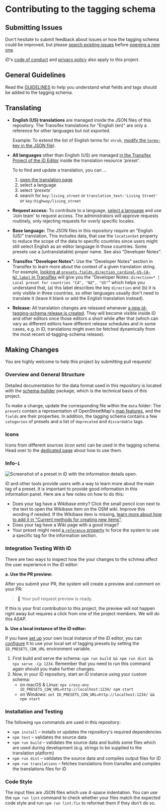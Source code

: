 # Contributing to the tagging schema

## Submitting Issues

Don't hesitate to submit feedback about issues or how the tagging schema could be improved, but please [search existing issues](https://github.com/search?l=&q=repo%3Aopenstreetmap%2Fid-tagging-schema&type=Issues) before [opening a new one](https://github.com/openstreetmap/id-tagging-schema/issues/new/choose).

iD's [code of conduct](https://github.com/openstreetmap/iD/blob/release/CODE_OF_CONDUCT.md) and [privacy policy](https://github.com/openstreetmap/iD/blob/release/PRIVACY.md) also apply to this project.


## General Guidelines

Read the [GUIDELINES](./GUIDELINES.md) to help you understand what fields and tags should be added to the tagging schema.

## Translating

* **English (US) translations** are managed inside the JSON files of this repository. The Transifex translations for "English (en)" are only a reference for other languages but not exported.

  Example: To extend the list of English terms for `shrub`, [modify the `terms`-key in the JSON file](https://github.com/openstreetmap/id-tagging-schema/blob/v3.1.0/data/presets/natural/shrub.json#L16-L19)).

* **All languages** other than English (US) are managed [in the Transifex Project of the iD Editor](https://www.transifex.com/openstreetmap/id-editor/) inside the translation resource _'preset'_.

  To to find and update a translation, you can …
  1. [open the translation page](https://www.transifex.com/openstreetmap/id-editor/translate/)
  2. select a language
  3. select _'presets'_
  4. search for `key:living_street` or `translation_text:'Living Street'` or `key:highway/living_street`

* **Request access:** To contribute to a language, [select a language](https://www.transifex.com/openstreetmap/id-editor/languages/) and use 'Join team' to request access. The administrators will approve requests routinely, only rejecting requests for overly specific locales.

* **Base language:** The JSON files in this repository require an "English (US)" translation. This includes data, that use the `locationSet` property to reduce the scope of the data to specific countries since users might still select English as an editor language in those countries. Some presets use a (untranslatable) proper name. See also "Developer Notes".

* **Transifex "Developer Notes":** Use the "Developer Notes" section in Transifex to learn more about the context of a given translation string. For example, [looking at `presets.fields.direction_cardinal-US-CA-NZ.label` in Transiflex](https://www.transifex.com/openstreetmap/id-editor/translate/#en_GB/presets/406422633?q=key%3Adirection_cardinal) will give you the "Developer Notes: `direction=* | Local preset for countries "CA", "NZ", "US"`" which helps you understand that, (a) this label describes the key `direction` and (b) it is only visible in three countries, so other languages usually don't need to translate it (leave it blank or add the English translation instead).

* **Release:** All translation changes are released whenever [a new id-tagging-schema release is created](https://github.com/openstreetmap/id-tagging-schema/releases). They will become visible inside iD and other editors once those editors a short while after that (which can vary as different editors have different release schedules and in some cases, e.g. in iD, translations might even be fetched dynamically from the most recent id-tagging-schema release).


## Making Changes

You are highly welcome to help this project by submitting pull requests!

### Overview and General Structure

Detailed documentation for the data format used in this repository is located with the [schema-builder](https://github.com/ideditor/schema-builder) package, which is the technical basis of this project.

To make a change, update the corresponding file within the `data` folder: The `presets` contain a representation of OpenStreetMap's [map features](https://wiki.openstreetmap.org/wiki/Map_Features), and the `fields` are their properties. In addition, the tagging schema contains a few `categories` of presets and a list of `deprecated` and `discardable` tags.

### Icons

Icons from different sources (_icon sets_) can be used in the tagging schema. Head over to the [dedicated page](https://github.com/ideditor/schema-builder/blob/main/ICONS.md#icons) about how to use them.

### Info-`i`

![Screenshot of a preset in iD with the information details open.](https://github.com/openstreetmap/id-tagging-schema/assets/111561/13549318-cd7c-4dd1-9948-7a2d84662f04)

iD and other tools provide users with a way to learn more about the main tag of a preset. It is important to provide good information in this information panel. Here are a few notes on how to do this:
- Does your tag have a Wikibase entry? Click the small pencil icon next to the text to open the Wikibase item on the OSM wiki. Improve this wording if needed. If the Wikibase item is missing, [learn more about how to add it in "Current methods for creating new items"](https://wiki.openstreetmap.org/wiki/Data_items#Item_creation_process).
- Does your tag have a Wiki page with a good image?
- Your preset might need [a `reference` property](https://github.com/ideditor/schema-builder?tab=readme-ov-file#reference) to force the system to use a specific tag for the information section.

### Integration Testing With iD

There are two ways to inspect how the your changes to the schmea affect the user experience in the iD editor:

**a. Use the PR preview:**

After you submit your PR, the system will create a preview and comment on your PR:

> 🍱 Your pull request preview is ready.

If this is your first contribution to this project, the preview will not happen right away but requires a click from one of the project members. We will do this ASAP.

**b. Use a local instance of the iD editor:**

If you have [set up](https://github.com/openstreetmap/iD#installation) your own local instance of the iD editor, you can [configure](https://github.com/openstreetmap/iD/blob/develop/API.md#environment-variables) it to use your local set of tagging presets by setting the `ID_PRESETS_CDN_URL` environment variable.

1. First build and serve the schema: `npm run build && npm run dist && npx serve -Cp 1234`. Remember that you need to run this command again should you make further changes.
2. Now, in your iD repository, start an iD instance using your custom schema:
   - on macOS & Linux: `npx cross-env ID_PRESETS_CDN_URL=http://localhost:1234/ npm start`
   - on Windows: `set ID_PRESETS_CDN_URL=http://localhost:1234/ && npm start`

### Installation and Testing

The following `npm` commands are used in this repository:

* `npm install` – installs or updates the repository's required dependencies
* `npm test` – validates the source data
* `npm run build` – validates the source data and builds some files which are used during development (e.g. strings to be supplied to the translation platform)
* `npm run dist` – validates the source data and compiles output files for iD
* `npm run translations` – fetches translations from transifex and compiles the translations files for iD

### Code Style

The input files are JSON files which use 4-space indentation. You can use the `npm run lint` command to check whether your files match the expected code style and run `npm run lint:fix` to reformat them if they don't do so.
